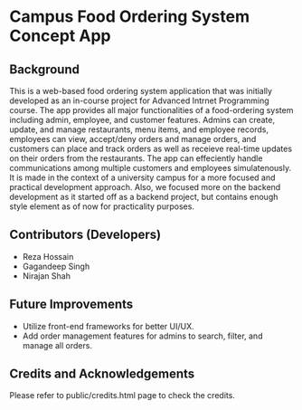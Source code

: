 # Campus Food Ordering System Concept App

## Background
This is a web-based food ordering system application that was initially developed as an in-course project for Advanced Intrnet Programming course. The app provides all major functionalities of a food-ordering system including admin, employee, and customer features. Admins can create, update, and manage restaurants, menu items, and employee records, employees can view, accept/deny orders and manage orders, and customers can place and track orders as well as receieve real-time updates on their orders from the restaurants. The app can effeciently handle communications among multiple customers and employees simulatenously. It is made in the context of a university campus for a more focused and practical development approach. Also, we focused more on the backend development as it started off as a backend project, but contains enough style element as of now for practicality purposes.  

## Contributors (Developers)
- Reza Hossain
- Gagandeep Singh
- Nirajan Shah

## Future Improvements
- Utilize front-end frameworks for better UI/UX.
- Add order management features for admins to search, filter, and manage all orders. 

## Credits and Acknowledgements
Please refer to public/credits.html page to check the credits. 
